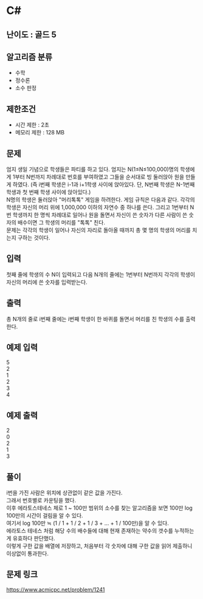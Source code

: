 # C#

## 난이도 : 골드 5

## 알고리즘 분류
  - 수학
  - 정수론
  - 소수 판정

## 제한조건
  - 시간 제한 : 2초
  - 메모리 제한 : 128 MB

## 문제
엄지 생일 기념으로 학생들은 파티를 하고 있다. 엄지는 N(1≤N≤100,000)명의 학생에게 1부터 N번까지 차례대로 번호를 부여하였고 그들을 순서대로 빙 둘러앉아 원을 만들게 하였다. (즉 i번째 학생은 i-1과 i+1학생 사이에 앉아있다. 단, N번째 학생은 N-1번째 학생과 첫 번째 학생 사이에 앉아있다.)<br/>
N명의 학생은 둘러앉아 "머리톡톡" 게임을 하려한다. 게임 규칙은 다음과 같다. 각각의 학생은 자신의 머리 위에 1,000,000 이하의 자연수 중 하나를 쓴다. 그리고 1번부터 N번 학생까지 한 명씩 차례대로 일어나 원을 돌면서 자신이 쓴 숫자가 다른 사람이 쓴 숫자의 배수이면 그 학생의 머리를 "톡톡" 친다.<br/>
문제는 각각의 학생이 일어나 자신의 자리로 돌아올 때까지 총 몇 명의 학생의 머리를 치는지 구하는 것이다.<br/>


## 입력
첫째 줄에 학생의 수 N이 입력되고 다음 N개의 줄에는 1번부터 N번까지 각각의 학생이 자신의 머리에 쓴 숫자를 입력받는다.<br/>


## 출력
총 N개의 줄로 i번째 줄에는 i번째 학생이 한 바퀴를 돌면서 머리를 친 학생의 수를 출력한다.<br/>


## 예제 입력
5<br/>
2<br/>
1<br/>
2<br/>
3<br/>
4<br/>


## 예제 출력
2<br/>
0<br/>
2<br/>
1<br/>
3<br/>


## 풀이
i번을 가진 사람은 위치에 상관없이 같은 값을 가진다.<br/>
그래서 번호별로 카운팅을 했다.<br/>
이후 에라토스테네스 체로 1 ~ 100만 범위의 소수를 찾는 알고리즘을 보면 100만 log 100만의 시간이 걸림을 알 수 있다.<br/>
여기서 log 100만 ≒ (1 / 1 + 1 / 2 + 1 / 3 + ... + 1 / 100만)을 알 수 있다.<br/>
에라토스 테네스 처럼 해당 수의 배수들에 대해 현재 존재하는 약수의 갯수를 누적하는게 유효하다 판단했다.<br/>
이렇게 구한 값을 배열에 저장하고, 처음부터 각 숫자에 대해 구한 값을 읽어 제출하니 이상없이 통과한다.<br/>


## 문제 링크
https://www.acmicpc.net/problem/1241